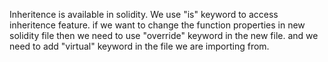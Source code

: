 Inheritence is available in solidity.
We use "is" keyword to access inheritence feature.
if we want to change the function properties in new solidity file then we need to use "override" keyword in the new file.
and we need to add "virtual" keyword in the file we are importing from.
